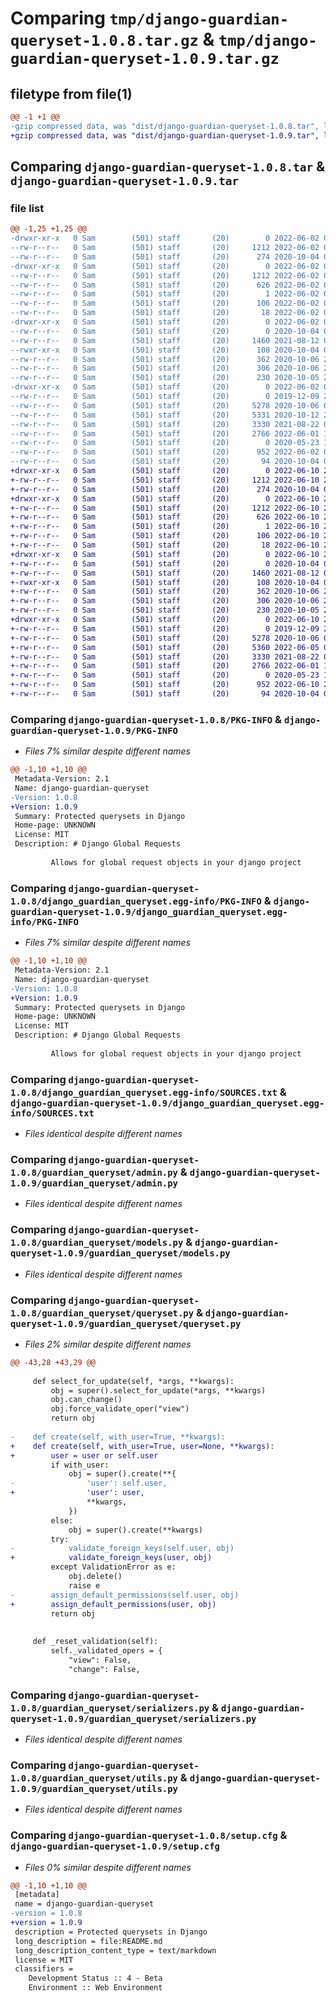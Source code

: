 # Comparing `tmp/django-guardian-queryset-1.0.8.tar.gz` & `tmp/django-guardian-queryset-1.0.9.tar.gz`

## filetype from file(1)

```diff
@@ -1 +1 @@
-gzip compressed data, was "dist/django-guardian-queryset-1.0.8.tar", last modified: Thu Jun  2 01:44:33 2022, max compression
+gzip compressed data, was "dist/django-guardian-queryset-1.0.9.tar", last modified: Fri Jun 10 21:39:22 2022, max compression
```

## Comparing `django-guardian-queryset-1.0.8.tar` & `django-guardian-queryset-1.0.9.tar`

### file list

```diff
@@ -1,25 +1,25 @@
-drwxr-xr-x   0 Sam        (501) staff       (20)        0 2022-06-02 01:44:33.000000 django-guardian-queryset-1.0.8/
--rw-r--r--   0 Sam        (501) staff       (20)     1212 2022-06-02 01:44:33.000000 django-guardian-queryset-1.0.8/PKG-INFO
--rw-r--r--   0 Sam        (501) staff       (20)      274 2020-10-04 02:16:03.000000 django-guardian-queryset-1.0.8/README.md
-drwxr-xr-x   0 Sam        (501) staff       (20)        0 2022-06-02 01:44:33.000000 django-guardian-queryset-1.0.8/django_guardian_queryset.egg-info/
--rw-r--r--   0 Sam        (501) staff       (20)     1212 2022-06-02 01:44:33.000000 django-guardian-queryset-1.0.8/django_guardian_queryset.egg-info/PKG-INFO
--rw-r--r--   0 Sam        (501) staff       (20)      626 2022-06-02 01:44:33.000000 django-guardian-queryset-1.0.8/django_guardian_queryset.egg-info/SOURCES.txt
--rw-r--r--   0 Sam        (501) staff       (20)        1 2022-06-02 01:44:33.000000 django-guardian-queryset-1.0.8/django_guardian_queryset.egg-info/dependency_links.txt
--rw-r--r--   0 Sam        (501) staff       (20)      106 2022-06-02 01:44:33.000000 django-guardian-queryset-1.0.8/django_guardian_queryset.egg-info/requires.txt
--rw-r--r--   0 Sam        (501) staff       (20)       18 2022-06-02 01:44:33.000000 django-guardian-queryset-1.0.8/django_guardian_queryset.egg-info/top_level.txt
-drwxr-xr-x   0 Sam        (501) staff       (20)        0 2022-06-02 01:44:33.000000 django-guardian-queryset-1.0.8/guardian_queryset/
--rw-r--r--   0 Sam        (501) staff       (20)        0 2020-10-04 02:14:38.000000 django-guardian-queryset-1.0.8/guardian_queryset/__init__.py
--rw-r--r--   0 Sam        (501) staff       (20)     1460 2021-08-12 01:42:29.000000 django-guardian-queryset-1.0.8/guardian_queryset/admin.py
--rwxr-xr-x   0 Sam        (501) staff       (20)      108 2020-10-04 02:21:57.000000 django-guardian-queryset-1.0.8/guardian_queryset/apps.py
--rw-r--r--   0 Sam        (501) staff       (20)      362 2020-10-06 22:27:23.000000 django-guardian-queryset-1.0.8/guardian_queryset/decorators.py
--rw-r--r--   0 Sam        (501) staff       (20)      306 2020-10-06 22:22:48.000000 django-guardian-queryset-1.0.8/guardian_queryset/filters.py
--rw-r--r--   0 Sam        (501) staff       (20)      230 2020-10-05 21:28:31.000000 django-guardian-queryset-1.0.8/guardian_queryset/manager.py
-drwxr-xr-x   0 Sam        (501) staff       (20)        0 2022-06-02 01:44:33.000000 django-guardian-queryset-1.0.8/guardian_queryset/migrations/
--rw-r--r--   0 Sam        (501) staff       (20)        0 2019-12-09 20:56:55.000000 django-guardian-queryset-1.0.8/guardian_queryset/migrations/__init__.py
--rw-r--r--   0 Sam        (501) staff       (20)     5278 2020-10-06 04:54:23.000000 django-guardian-queryset-1.0.8/guardian_queryset/models.py
--rw-r--r--   0 Sam        (501) staff       (20)     5331 2020-10-12 20:52:43.000000 django-guardian-queryset-1.0.8/guardian_queryset/queryset.py
--rw-r--r--   0 Sam        (501) staff       (20)     3330 2021-08-22 02:10:08.000000 django-guardian-queryset-1.0.8/guardian_queryset/serializers.py
--rw-r--r--   0 Sam        (501) staff       (20)     2766 2022-06-01 17:21:49.000000 django-guardian-queryset-1.0.8/guardian_queryset/utils.py
--rw-r--r--   0 Sam        (501) staff       (20)        0 2020-05-23 17:44:20.000000 django-guardian-queryset-1.0.8/guardian_queryset/views.py
--rw-r--r--   0 Sam        (501) staff       (20)      952 2022-06-02 01:44:33.000000 django-guardian-queryset-1.0.8/setup.cfg
--rw-r--r--   0 Sam        (501) staff       (20)       94 2020-10-04 00:37:39.000000 django-guardian-queryset-1.0.8/setup.py
+drwxr-xr-x   0 Sam        (501) staff       (20)        0 2022-06-10 21:39:22.000000 django-guardian-queryset-1.0.9/
+-rw-r--r--   0 Sam        (501) staff       (20)     1212 2022-06-10 21:39:22.000000 django-guardian-queryset-1.0.9/PKG-INFO
+-rw-r--r--   0 Sam        (501) staff       (20)      274 2020-10-04 02:16:03.000000 django-guardian-queryset-1.0.9/README.md
+drwxr-xr-x   0 Sam        (501) staff       (20)        0 2022-06-10 21:39:22.000000 django-guardian-queryset-1.0.9/django_guardian_queryset.egg-info/
+-rw-r--r--   0 Sam        (501) staff       (20)     1212 2022-06-10 21:39:22.000000 django-guardian-queryset-1.0.9/django_guardian_queryset.egg-info/PKG-INFO
+-rw-r--r--   0 Sam        (501) staff       (20)      626 2022-06-10 21:39:22.000000 django-guardian-queryset-1.0.9/django_guardian_queryset.egg-info/SOURCES.txt
+-rw-r--r--   0 Sam        (501) staff       (20)        1 2022-06-10 21:39:22.000000 django-guardian-queryset-1.0.9/django_guardian_queryset.egg-info/dependency_links.txt
+-rw-r--r--   0 Sam        (501) staff       (20)      106 2022-06-10 21:39:22.000000 django-guardian-queryset-1.0.9/django_guardian_queryset.egg-info/requires.txt
+-rw-r--r--   0 Sam        (501) staff       (20)       18 2022-06-10 21:39:22.000000 django-guardian-queryset-1.0.9/django_guardian_queryset.egg-info/top_level.txt
+drwxr-xr-x   0 Sam        (501) staff       (20)        0 2022-06-10 21:39:22.000000 django-guardian-queryset-1.0.9/guardian_queryset/
+-rw-r--r--   0 Sam        (501) staff       (20)        0 2020-10-04 02:14:38.000000 django-guardian-queryset-1.0.9/guardian_queryset/__init__.py
+-rw-r--r--   0 Sam        (501) staff       (20)     1460 2021-08-12 01:42:29.000000 django-guardian-queryset-1.0.9/guardian_queryset/admin.py
+-rwxr-xr-x   0 Sam        (501) staff       (20)      108 2020-10-04 02:21:57.000000 django-guardian-queryset-1.0.9/guardian_queryset/apps.py
+-rw-r--r--   0 Sam        (501) staff       (20)      362 2020-10-06 22:27:23.000000 django-guardian-queryset-1.0.9/guardian_queryset/decorators.py
+-rw-r--r--   0 Sam        (501) staff       (20)      306 2020-10-06 22:22:48.000000 django-guardian-queryset-1.0.9/guardian_queryset/filters.py
+-rw-r--r--   0 Sam        (501) staff       (20)      230 2020-10-05 21:28:31.000000 django-guardian-queryset-1.0.9/guardian_queryset/manager.py
+drwxr-xr-x   0 Sam        (501) staff       (20)        0 2022-06-10 21:39:22.000000 django-guardian-queryset-1.0.9/guardian_queryset/migrations/
+-rw-r--r--   0 Sam        (501) staff       (20)        0 2019-12-09 20:56:55.000000 django-guardian-queryset-1.0.9/guardian_queryset/migrations/__init__.py
+-rw-r--r--   0 Sam        (501) staff       (20)     5278 2020-10-06 04:54:23.000000 django-guardian-queryset-1.0.9/guardian_queryset/models.py
+-rw-r--r--   0 Sam        (501) staff       (20)     5360 2022-06-05 01:58:31.000000 django-guardian-queryset-1.0.9/guardian_queryset/queryset.py
+-rw-r--r--   0 Sam        (501) staff       (20)     3330 2021-08-22 02:10:08.000000 django-guardian-queryset-1.0.9/guardian_queryset/serializers.py
+-rw-r--r--   0 Sam        (501) staff       (20)     2766 2022-06-01 17:21:49.000000 django-guardian-queryset-1.0.9/guardian_queryset/utils.py
+-rw-r--r--   0 Sam        (501) staff       (20)        0 2020-05-23 17:44:20.000000 django-guardian-queryset-1.0.9/guardian_queryset/views.py
+-rw-r--r--   0 Sam        (501) staff       (20)      952 2022-06-10 21:39:22.000000 django-guardian-queryset-1.0.9/setup.cfg
+-rw-r--r--   0 Sam        (501) staff       (20)       94 2020-10-04 00:37:39.000000 django-guardian-queryset-1.0.9/setup.py
```

### Comparing `django-guardian-queryset-1.0.8/PKG-INFO` & `django-guardian-queryset-1.0.9/PKG-INFO`

 * *Files 7% similar despite different names*

```diff
@@ -1,10 +1,10 @@
 Metadata-Version: 2.1
 Name: django-guardian-queryset
-Version: 1.0.8
+Version: 1.0.9
 Summary: Protected querysets in Django
 Home-page: UNKNOWN
 License: MIT
 Description: # Django Global Requests
         
         Allows for global request objects in your django project
```

### Comparing `django-guardian-queryset-1.0.8/django_guardian_queryset.egg-info/PKG-INFO` & `django-guardian-queryset-1.0.9/django_guardian_queryset.egg-info/PKG-INFO`

 * *Files 7% similar despite different names*

```diff
@@ -1,10 +1,10 @@
 Metadata-Version: 2.1
 Name: django-guardian-queryset
-Version: 1.0.8
+Version: 1.0.9
 Summary: Protected querysets in Django
 Home-page: UNKNOWN
 License: MIT
 Description: # Django Global Requests
         
         Allows for global request objects in your django project
```

### Comparing `django-guardian-queryset-1.0.8/django_guardian_queryset.egg-info/SOURCES.txt` & `django-guardian-queryset-1.0.9/django_guardian_queryset.egg-info/SOURCES.txt`

 * *Files identical despite different names*

### Comparing `django-guardian-queryset-1.0.8/guardian_queryset/admin.py` & `django-guardian-queryset-1.0.9/guardian_queryset/admin.py`

 * *Files identical despite different names*

### Comparing `django-guardian-queryset-1.0.8/guardian_queryset/models.py` & `django-guardian-queryset-1.0.9/guardian_queryset/models.py`

 * *Files identical despite different names*

### Comparing `django-guardian-queryset-1.0.8/guardian_queryset/queryset.py` & `django-guardian-queryset-1.0.9/guardian_queryset/queryset.py`

 * *Files 2% similar despite different names*

```diff
@@ -43,28 +43,29 @@
 
     def select_for_update(self, *args, **kwargs):
         obj = super().select_for_update(*args, **kwargs)
         obj.can_change()
         obj.force_validate_oper("view")
         return obj
 
-    def create(self, with_user=True, **kwargs):
+    def create(self, with_user=True, user=None, **kwargs):
+        user = user or self.user
         if with_user:
             obj = super().create(**{
-                'user': self.user,
+                'user': user,
                 **kwargs,
             })
         else:
             obj = super().create(**kwargs)
         try:
-            validate_foreign_keys(self.user, obj)
+            validate_foreign_keys(user, obj)
         except ValidationError as e:
             obj.delete()
             raise e
-        assign_default_permissions(self.user, obj)
+        assign_default_permissions(user, obj)
         return obj
 
 
     def _reset_validation(self):
         self._validated_opers = {
             "view": False,
             "change": False,
```

### Comparing `django-guardian-queryset-1.0.8/guardian_queryset/serializers.py` & `django-guardian-queryset-1.0.9/guardian_queryset/serializers.py`

 * *Files identical despite different names*

### Comparing `django-guardian-queryset-1.0.8/guardian_queryset/utils.py` & `django-guardian-queryset-1.0.9/guardian_queryset/utils.py`

 * *Files identical despite different names*

### Comparing `django-guardian-queryset-1.0.8/setup.cfg` & `django-guardian-queryset-1.0.9/setup.cfg`

 * *Files 0% similar despite different names*

```diff
@@ -1,10 +1,10 @@
 [metadata]
 name = django-guardian-queryset
-version = 1.0.8
+version = 1.0.9
 description = Protected querysets in Django
 long_description = file:README.md
 long_description_content_type = text/markdown
 license = MIT
 classifiers = 
 	Development Status :: 4 - Beta
 	Environment :: Web Environment
```

